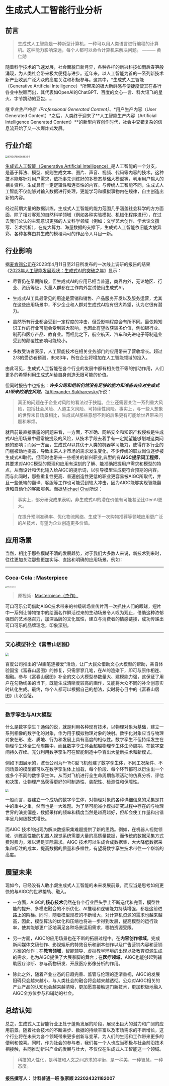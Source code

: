 # 生成式人工智能行业分析

## 前言

> 生成式人工智能是一种新型计算机，一种可以用人类语言进行编程的计算机。这种能力影响深远，每个人都可以命令计算机来解决问题。  ——— 黄仁勋

随着科学技术的飞速发展，社会面貌日新月异，各种各样的新兴科技如雨后春笋般涌现，为人类社会带来极大便捷与进步。近年来，以人工智能为首的一系列新技术新产业收到广泛大众的高度关注和积极参与。这其中，*生成式人工智能（Generative Artificial Intelligence）*所带来的极大新鲜感与便捷度使其在各行各业中脱颖而出，其代表如OpenAI的ChatGPT、百度的文心一言、科大讯飞的星火、字节跳动的豆包……

继*专业生产内容（Professional Generated Content）*、*用户生产内容（User Generated Content）*之后，人类终于迎来了**人工智能生产内容（Artificial Intelligence Generated Content）**的新型内容创作时代，社会中交错复杂的信息流开始了又一次爆炸式发展。

## 行业介绍

<img src="https://ai-accord.com/wp-content/uploads/2023/03/1676047605368635-1.jpg" alt="676047605368635-1" style="zoom:50%" />

[生成式人工智能（Generative Artificial Intelligence）](https://baike.baidu.com/item/AIGC/59988381)是人工智能的一个分支，是基于算法、模型、规则生成文本、图片、声音、视频、代码等内容的技术。这种技术能够针对用户需求，依托事先训练好的多模态基础大模型等，利用用户输入的相关资料，生成具有一定逻辑性和连贯性的内容。与传统人工智能不同，生成式人工智能不仅能够对输入数据进行处理，更能学习和模拟事物内在规律，自主创造出新的内容。

经过前期大量的数据训练，生成式人工智能的能力范围几乎涵盖社会科学的方方面面，除了相对客观的自然科学领域（例如各种实验模拟、机械化程序进行），在过去我们公认的主观意识更强的人文科学领域（例如：文学艺术创作、学术论文撰写、艺术赏析），在庞大算力、海量数据的支撑下，生成式人工智能依旧能大放异彩，各种各样由其生成的模棱两可的作品令人耳目一新。

## 行业影响

据[麦肯锡公司](https://www.mckinsey.com.cn/category/insights/mckinsey-global-institute/)在2023年4月11日至21日所发布的一次线上调研的报告的结果《[2023年人工智能发展现状：生成式AI的突破之年][1]》显示：

[1]:(https://www.bing.com/ck/a?!&&p=d2a8c713667e17448f069a541e6d137d71c66f158152c87d79de55137ac2291aJmltdHM9MTczMDc2NDgwMA&ptn=3&ver=2&hsh=4&fclid=11b5ca5d-8780-686e-1902-dee886e669d4&psq=%e9%ba%a6%e8%82%af%e9%94%a1+aigc%e6%8a%a5%e5%91%8a&u=a1aHR0cHM6Ly93d3cubWNraW5zZXkuY29tLmNuL3dwLWNvbnRlbnQvdXBsb2Fkcy8yMDIzLzA5LyVFNyU5NCU5RiVFNiU4OCU5MCVFNSVCQyU4RkFJJUU3JTlBJTg0JUU3JUFBJTgxJUU3JUEwJUI0JUU0JUI5JThCJUU1JUI5JUI0XzIwMjMtJUU5JTg3JTkxJUU4JTlFJThEJUU1JUFEJUEzJUU1JTg4JThBR2VuQUkwOTA4LnBkZg&ntb=1)

- 尽管仍在早期阶段，但生成式AI的应用已相当普遍，商界内外，无论地区、行业、资历等级，大量人群都在工作内外尝试使用生成式AI。

- 生成式AI工具最常见的用途是营销和销售、产品服务开发以及服务运营，尤其在这些应用场景中，不少企业和人群对生成式AI抱有很大希望，认为它很有潜力。

- 虽然所有行业都会受到一定程度的冲击，但受影响程度会有所不同。最依赖知识工作的行业可能会受到较大影响，也因此有望收获较多价值，例如银行业、制药和医疗产品、教育业。而相比之下，航空航天、汽车和先进电子等制造业受到的颠覆性影响可能较小。

- 多数受访者表示，人工智能技术在相关业务部门的应用带来了营收增长。超过2/3的受访者预测，未来3年，所在企业将增加在人工智能领域的投入。

由此可见，生成式人工智能在各个行业的发展中都有相关性不等的推动作用，人们更多的希望利用生成式AI给自身创造无限可能的价值。  

但同时报告中也指出：***许多公司和组织仍然没有足够的能力和准备去应对生成式AI带来的潜在风险***。据[Alexander Sukharevsky](https://www.mckinsey.com/our-people/alexander-sukharevsky)所说：  

> 真正的问题在于企业对风险的看法过于狭隘。企业还需要关注一系列重大风险，包括社会风险、人道主义风险、可持续性风险。事实上，与一些人想象的世界末日场景相比，生成式AI那些意想不到的后果更有可能给世界带来问题和麻烦。  

就目前最直接暴露的问题来看，一方面，不准确、网络安全和知识产权侵权是生成式AI应用场景中最常被提及的风险，从技术手段去着手有一定期望能够削减这类问题的影响；而另一方面，生成式AI以其优于人类的机器学习能力，使得许多行业的门槛被动地提高，导致未来人才市场的需求发生变化，不少传统的职业岗位逐步被生成式AI取代，但同时也带来一些相关的新兴职业,典型的有**AIGC提示词工程师**，其要求对AIGC模型的原理和应用有深刻的了解、能准确把握用户需求和模型的特点，从而设计和优化输入给AIGC的提示词，以引导模型生成更符合预期的内容。而与此同时，那些重复性更高、普遍创造性更低的职业更容易被AIGC所取代，并且一些低端的翻译、客服等工作也可能受到较大冲击，因为AIGC能够实现智能翻译和自动化的客服服务。而据[Michael Chui](https://www.mckinsey.com/our-people/michael-chui)所说：

> 事实上，部分研究成果表明，非生成式AI的潜在价值有可能甚至比GenAI更大。  

> 在提升预测准确率、优化物流网络、生成下一次购物推荐等领域应用更广泛的AI技术，有望为企业创造更多价值。

## 应用场景

当然，相比于那些模糊不清的发展趋势，对于我们大多数人来说，新技术到来时，往往更加关注那些更加实际、直接和明确的应用场景。例如：

---

### Coca-Cola : Masterpiece

<img src="https://www.devsclub.gr/wp-content/uploads/2023/05/CocaCola.jpg" alt="AImasterpiece" style="zoom:30%">  

>原视频 : [Masterpiece（杰作）](https://youtu.be/VGa1imApfdg)

可口可乐公司借助AIGC技术带来的神级转场宣传片再一次抓住人们的眼球，短片中一系列让博物馆中的绘画名作鲜活过来的生动场景令人叹为观止，借助这种浓郁强烈的艺术感召力，加深品牌的文化属性，建立与消费者的情感链接，成功传递出可口可乐的品牌理念，印象深刻。

---

### 文心模型补全《富春山居图》

<img src="https://file.digitaling.com/eImg/cover/20221001/20221001145235_91661.jpg" style="zoom:70%">

百度公司推出的“AI画笔连接爱”活动，让广大民众借助文心大模型的帮助，亲自体验国宝《富春山居图》的修复，只需寥寥几笔，在AI的渲染下，即可与原作相连、相融。参与《富春山居图》补全的文心大模型参数量大、建模能力强，这保证了用户在勾勒线条的当下，既能生成清晰度较高的画作，又能将大众不同的补全创意实时转化生成。最终，每个人都可以根据自己的想法，实时将心目中的《富春山居图》山水合璧。  

---

### 数字孪生与AI大模型

什么是数字孪生？通俗的说，就是利用各种现有技术，以物理对象为基础，建立一系列相像的数字化的对象，作为用于模拟物理对象的映射。数字化对象应当与物理对象在形、态、质地、行为和发展上具有高度的相似性。数字孪生不但持续发生在物理孪生体全生命周期中，而且数字孪生体会超越物理孪生体生命周期，在数字空间持久存续。充分利用数字孪生可在智能制造中孕育出大量新技术和新模式。

例如下图展示的，波音公司为F-15C型飞机创建了数字孪生体，不同工况条件、不同场景的模型都可以在数字孪生体上加载，每个阶段、每个环节都可以衍生出一个或多个不同的数字孪生体，从而对飞机进行全生命周期各项活动的仿真分析、评估和决策，让物理产品获得更好的可制造性、装配性、检测性和保障性。

<img src="https://i-blog.csdnimg.cn/blog_migrate/839a2010ca11d05333bf4eac1968ec47.png" style="zoom:60%">

一般而言，要建立一个成功的数字孪生体，对物理对象的各种详细信息的采集是其中的重中之重，然而也是一大难题。为了尽可能减小模拟研究过程中存在的与物理世界的演变偏差，数据采样的频率和精度当然是越高越好，但却会使工作量和出错率呈几何级数式增长。

而AIGC 技术的出现为解决数据采集难题提供了新的思路。例如，在机器人视觉领域，训练高性能的机器人视觉系统需要大量的高质量数据，而传统的数据采集方式费时费力，难以满足实际需求。AIGC 技术可以生成合成数据集，大大降低数据采集和标注的成本，提高数据的质量和多样性，有望将数字孪生技术带往一个崭新的高度。  

## 展望未来

现如今，已经没有人敢小觑生成式人工智能的未来发展前景，而应当是思考如何更快的与AIGC的世界接轨、融入。  

- 一方面，AIGC的**核心技术**仍然在各个行业巨头手上不断迭代和完善，模型性能的提升、多模态融合的不断优化、AI推理和逻辑能力持续增强，都是这前进路上的阶梯。同时，随着模型规模的不断增大，对计算机资源的需求也越来越高，因此，模型算法的优化和压缩也将进一步得到发展，提高模型的运行效率，使其能够更广泛地满足各种场景运用需求，哪怕资源受限。
  
- 另一方面，AIGC的应用场景也在不断的拓展过程中。在**内容创作领域**，完成新闻媒体文稿创作、影视娱乐的特效音乐和剧本创作以及广告营销内容和营销方案的创作；在**教育领域**，智能辅导、虚拟教学环境的出现以及教育资源生成的需求，也为AIGC提供了大展拳脚的舞台；在**医疗领域**，AIGC也能够起到辅助医疗诊断、参与药物研发、开展医疗影像分析的作用。

- 除此之外，随着产业业态的日趋完善、监管与伦理的逐渐重视，AIGC的发展阻碍只会越来越小，与人类社会的融合将会越来越透彻。公众对AIGC相关的产业产品的认知也会越来越清晰，更加愿意接触这门新技术，更加积极地融入AIGC全方位参与和辅助的社会。

## 总结认知

总之，生成式人工智能行业正处于蓬勃发展的阶段，展现出巨大的潜力和广阔的应用前景。随着社会技术的不断进步、数据的持续丰富以及市场需求的不断增长，这个行业将在未来为各个领域带来更多创新与变革，为人们的生活和工作带来更多的便利和惊喜。同时，作为社会的参与者，我们每一个人也应当积极与社会前沿技术相接触，共同推动新兴产业的发展与壮大，不仅仅在生成式人工智能这一个领域。 

> 科技的人性化，是科技和人文之间追求的平衡，是一种美，一种智慧，一种态度。

#### 报告撰写人： 计科普通一班 张家顺 222024321182007